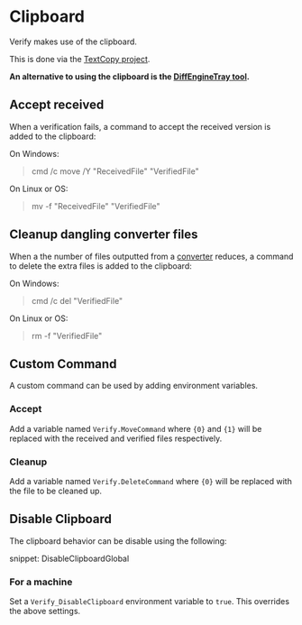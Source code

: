 # Clipboard

Verify makes use of the clipboard.

This is done via the [TextCopy project](https://github.com/CopyText/TextCopy).

**An alternative to using the clipboard is the [DiffEngineTray tool](https://github.com/VerifyTests/DiffEngine/blob/master/docs/tray.md).**


## Accept received

When a verification fails, a command to accept the received version is added to the clipboard:

On Windows:

> cmd /c move /Y "ReceivedFile" "VerifiedFile"

On Linux or OS:

> mv -f "ReceivedFile" "VerifiedFile"


## Cleanup dangling converter files

When a the number of files outputted from a [converter](converter.mc) reduces, a command to delete the extra files is added to the clipboard:

On Windows:

> cmd /c del "VerifiedFile"

On Linux or OS:

> rm -f "VerifiedFile"


## Custom Command

A custom command can be used by adding environment variables.


### Accept

Add a variable named `Verify.MoveCommand` where `{0}` and `{1}` will be replaced with the received and verified files respectively.


### Cleanup

Add a variable named `Verify.DeleteCommand` where `{0}` will be replaced with the file to be cleaned up.


## Disable Clipboard

The clipboard behavior can be disable using the following:

snippet: DisableClipboardGlobal


### For a machine

Set a `Verify_DisableClipboard` environment variable to `true`. This overrides the above settings.